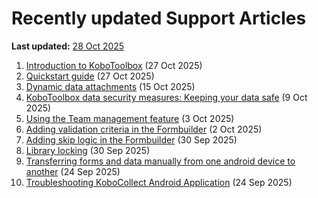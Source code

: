 # Recently updated Support Articles
**Last updated:** <a href="https://github.com/kobotoolbox/docs/blob/050dcc9c8bfb4c528208bbe886979999037f1554/source/recently_updated.md" class="reference">28 Oct 2025</a>

1. [Introduction to KoboToolbox](welcome.md) (27 Oct 2025)
1. [Quickstart guide](quick_start.md) (27 Oct 2025)
1. [Dynamic data attachments](dynamic_data_attachment.md) (15 Oct 2025)
1. [KoboToolbox data security measures: Keeping your data safe](is_my_data_safe.md) (9 Oct 2025)
1. [Using the Team management feature](getting_started_organization_feature.md) (3 Oct 2025)
1. [Adding validation criteria in the Formbuilder](validation_criteria.md) (2 Oct 2025)
1. [Adding skip logic in the Formbuilder](skip_logic.md) (30 Sep 2025)
1. [Library locking](library_locking.md) (30 Sep 2025)
1. [﻿Transferring forms and data manually from one android device to another](transferring_forms.md) (24 Sep 2025)
1. [Troubleshooting KoboCollect Android Application](troubleshooting_kobocollect.md) (24 Sep 2025)

